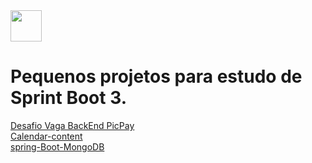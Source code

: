 <img width="50" height="50" loading="lazy" src="https://cdn.jsdelivr.net/gh/devicons/devicon/icons/spring/spring-original.svg" />  

<h1>Pequenos projetos para estudo de Sprint Boot 3.  </h1>

[Desafio Vaga BackEnd PicPay](pickpaysimplificado)</br>
[Calendar-content](content-calendar)</br>
[spring-Boot-MongoDB](spring-Boot-MongoDB)</br>

 


